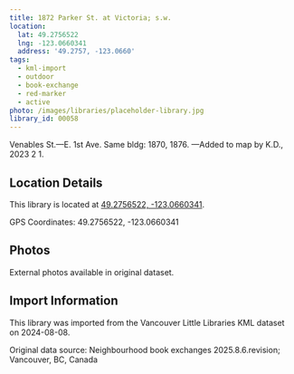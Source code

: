 ```yaml
---
title: 1872 Parker St. at Victoria; s.w.
location:
  lat: 49.2756522
  lng: -123.0660341
  address: '49.2757, -123.0660'
tags:
  - kml-import
  - outdoor
  - book-exchange
  - red-marker
  - active
photo: /images/libraries/placeholder-library.jpg
library_id: 00058
---
```

Venables St.—E. 1st Ave.
Same bldg: 1870, 1876.
—Added to map by K.D., 2023 2 1.

## Location Details

This library is located at [49.2756522, -123.0660341](https://www.google.com/maps?q=49.2756522,-123.0660341).

GPS Coordinates: 49.2756522, -123.0660341

## Photos

External photos available in original dataset.

## Import Information

This library was imported from the Vancouver Little Libraries KML dataset on 2024-08-08.

Original data source: Neighbourhood book exchanges 2025.8.6.revision; Vancouver, BC, Canada
